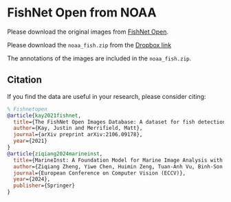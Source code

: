 # FishNet Open from NOAA

Please download the original images from [FishNet Open](https://www.fishnet.ai/).

Please download the `noaa_fish.zip` from the [Dropbox link](https://www.dropbox.com/scl/fi/8j4y0btsl4rqc392vhkg5/noaa_fish.zip?rlkey=pra205ddyinqhsua8yuqjoovw&st=zxhgu64o&dl=0)

The annotations of the images are included in the `noaa_fish.zip`.

## Citation

If you find the data are useful in your research, please consider citing:

```bibtex
% Fishnetopen 
@article{kay2021fishnet,
  title={The FishNet Open Images Database: A dataset for fish detection and fine-grained categorization in fisheries},
  author={Kay, Justin and Merrifield, Matt},
  journal={arXiv preprint arXiv:2106.09178},
  year={2021}
}
@article{ziqiang2024marineinst,
  title={MarineInst: A Foundation Model for Marine Image Analysis with Instance Visual Description},
  author={Ziqiang Zheng, Yiwe Chen, Huimin Zeng, Tuan-Anh Vu, Binh-Son Hua, Sai-Kit Yeung},
  journal={European Conference on Computer Vision (ECCV)},
  year={2024},
  publisher={Springer}
}
```
